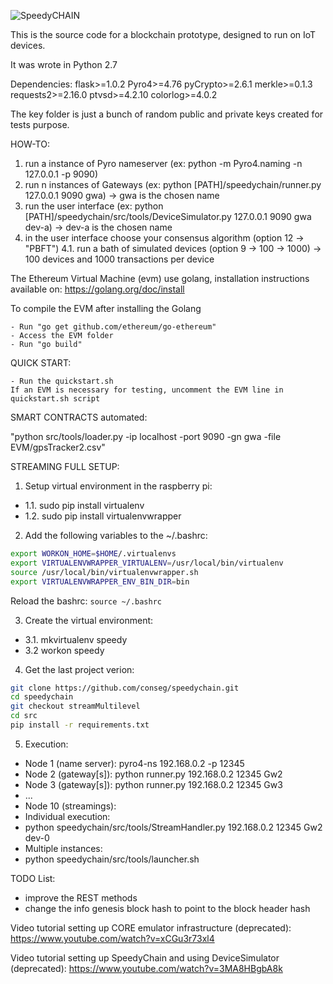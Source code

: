 ![SpeedyCHAIN](pages/assets/images/speedychain-logo.svg)

This is the source code for a blockchain prototype, designed to run on IoT devices.

It was wrote in Python 2.7

Dependencies:
flask>=1.0.2
Pyro4>=4.76
pyCrypto>=2.6.1
merkle>=0.1.3
requests2>=2.16.0
ptvsd>=4.2.10
colorlog>=4.0.2


The key folder is just a bunch of random public and private keys created for tests purpose.

HOW-TO:
1. run a instance of Pyro nameserver (ex: python -m Pyro4.naming -n 127.0.0.1 -p 9090)
2. run n instances of Gateways (ex: python [PATH]/speedychain/runner.py 127.0.0.1 9090 gwa) -> gwa is the chosen name
3. run the user interface (ex: python [PATH]/speedychain/src/tools/DeviceSimulator.py 127.0.0.1 9090 gwa dev-a) -> dev-a is the chosen name
4. in the user interface choose your consensus algorithm (option 12 -> "PBFT")
4.1. run a bath of simulated devices (option 9 -> 100 -> 1000)  -> 100 devices and 1000 transactions per device


The Ethereum Virtual Machine (evm) use golang, installation instructions available on: https://golang.org/doc/install

To compile the EVM after installing the Golang

    - Run "go get github.com/ethereum/go-ethereum"
    - Access the EVM folder
    - Run "go build"

QUICK START:

    - Run the quickstart.sh
    If an EVM is necessary for testing, uncomment the EVM line in quickstart.sh script

SMART CONTRACTS automated:

"python src/tools/loader.py -ip localhost -port 9090 -gn gwa -file EVM/gpsTracker2.csv"

STREAMING FULL SETUP:
1. Setup virtual environment in the raspberry pi:

- 1.1. sudo pip install virtualenv
- 1.2. sudo pip install virtualenvwrapper

2. Add the following variables to the ~/.bashrc:
```bash
export WORKON_HOME=$HOME/.virtualenvs
export VIRTUALENVWRAPPER_VIRTUALENV=/usr/local/bin/virtualenv
source /usr/local/bin/virtualenvwrapper.sh
export VIRTUALENVWRAPPER_ENV_BIN_DIR=bin
```
Reload the bashrc: `source ~/.bashrc`

3. Create the virtual environment:

- 3.1. mkvirtualenv speedy
- 3.2 workon speedy

4. Get the last project verion:
```bash
git clone https://github.com/conseg/speedychain.git
cd speedychain
git checkout streamMultilevel
cd src
pip install -r requirements.txt
```

5. Execution:

- Node 1 (name server): pyro4-ns 192.168.0.2 -p 12345
- Node 2 (gateway[s]): python runner.py 192.168.0.2 12345 Gw2
- Node 3 (gateway[s]): python runner.py 192.168.0.2 12345 Gw3
- ...
- Node 10 (streamings):
- Individual execution:
- python speedychain/src/tools/StreamHandler.py 192.168.0.2 12345 Gw2 dev-0
- Multiple instances:
- python speedychain/src/tools/launcher.sh




TODO List:
- improve the REST methods
- change the info genesis block hash to point to the block header hash

Video tutorial setting up CORE emulator infrastructure (deprecated):
https://www.youtube.com/watch?v=xCGu3r73xl4

Video tutorial setting up SpeedyChain and using DeviceSimulator (deprecated):
https://www.youtube.com/watch?v=3MA8HBgbA8k
